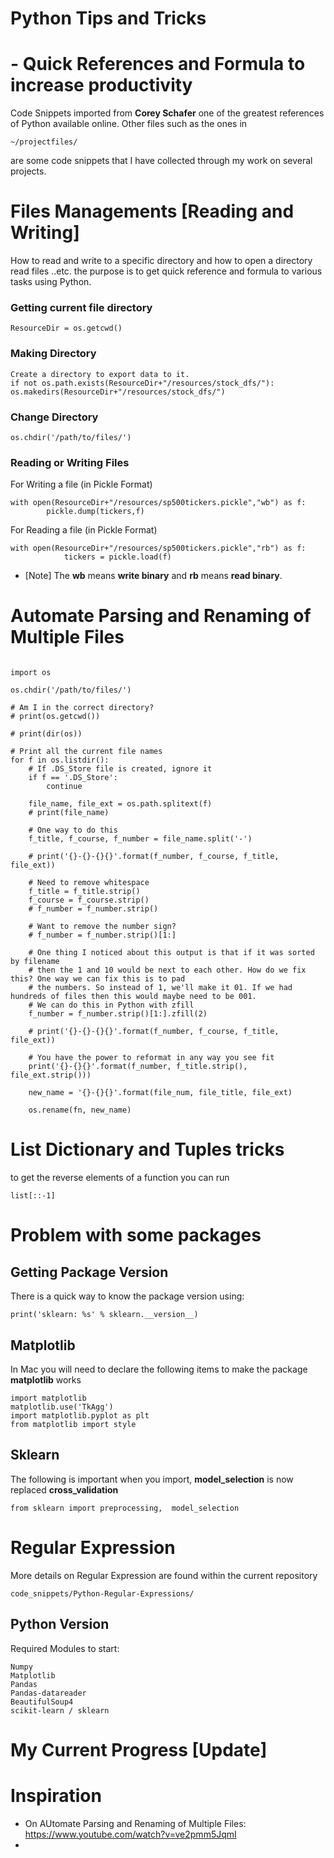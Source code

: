 # Python Tips and Tricks
# - Quick References and Formula to increase productivity

Code Snippets imported from **Corey Schafer** one of the greatest references of Python available online. Other files such as the ones in
```
~/projectfiles/
```
are some code snippets that I have collected through my work on several projects.

# Files Managements [Reading and Writing]
How to read and write to a specific directory and how to open a directory read files ..etc.
the purpose is to get quick reference and formula to various tasks using Python.

### Getting current file directory

```
ResourceDir = os.getcwd()
```

### Making Directory
```
Create a directory to export data to it.
if not os.path.exists(ResourceDir+"/resources/stock_dfs/"):
os.makedirs(ResourceDir+"/resources/stock_dfs/")
```
### Change Directory

```
os.chdir('/path/to/files/')
```
### Reading or Writing Files

For Writing a file (in Pickle Format)
```
with open(ResourceDir+"/resources/sp500tickers.pickle","wb") as f:
        pickle.dump(tickers,f)
```
For Reading a file (in Pickle Format)

```
with open(ResourceDir+"/resources/sp500tickers.pickle","rb") as f:
            tickers = pickle.load(f)
```
* [Note] The **wb** means **write binary** and **rb** means **read binary**.

# Automate Parsing and Renaming of Multiple Files


```

import os

os.chdir('/path/to/files/')

# Am I in the correct directory?
# print(os.getcwd())

# print(dir(os))

# Print all the current file names
for f in os.listdir():
    # If .DS_Store file is created, ignore it
    if f == '.DS_Store':
        continue

    file_name, file_ext = os.path.splitext(f)
    # print(file_name)

    # One way to do this
    f_title, f_course, f_number = file_name.split('-')

    # print('{}-{}-{}{}'.format(f_number, f_course, f_title, file_ext))

    # Need to remove whitespace
    f_title = f_title.strip()
    f_course = f_course.strip()
    # f_number = f_number.strip()

    # Want to remove the number sign?
    # f_number = f_number.strip()[1:]

    # One thing I noticed about this output is that if it was sorted by filename
    # then the 1 and 10 would be next to each other. How do we fix this? One way we can fix this is to pad
    # the numbers. So instead of 1, we'll make it 01. If we had hundreds of files then this would maybe need to be 001.
    # We can do this in Python with zfill
    f_number = f_number.strip()[1:].zfill(2)

    # print('{}-{}-{}{}'.format(f_number, f_course, f_title, file_ext))

    # You have the power to reformat in any way you see fit
    print('{}-{}{}'.format(f_number, f_title.strip(), file_ext.strip()))

    new_name = '{}-{}{}'.format(file_num, file_title, file_ext)

    os.rename(fn, new_name)
```
# List Dictionary and Tuples tricks
to get the reverse elements of a function you can run

```
list[::-1]
```

# Problem with some packages

## Getting Package Version
There is a quick way to know the package version using:
```
print('sklearn: %s' % sklearn.__version__)
```

## Matplotlib
In Mac you will need to declare the following items to make the package **matplotlib** works

```
import matplotlib
matplotlib.use('TkAgg')
import matplotlib.pyplot as plt
from matplotlib import style
```
## Sklearn
The following is important when you import, **model_selection** is now replaced **cross_validation**

```
from sklearn import preprocessing,  model_selection
```
# Regular Expression
More details on Regular Expression are found within the current repository

```
code_snippets/Python-Regular-Expressions/
```
## Python Version
Required Modules to start:
```
Numpy
Matplotlib
Pandas
Pandas-datareader
BeautifulSoup4
scikit-learn / sklearn
```
# My Current Progress [Update]

# Inspiration
* On AUtomate Parsing and Renaming of Multiple Files: https://www.youtube.com/watch?v=ve2pmm5JqmI
*


